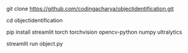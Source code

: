 git clone https://github.com/codingacharya/objectidentification.git

cd objectidentification

pip install streamlit torch torchvision opencv-python numpy ultralytics

streamlit run object.py
